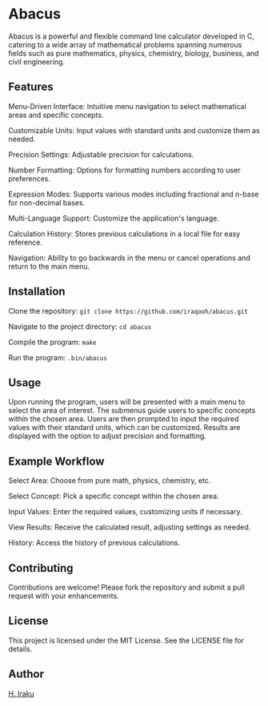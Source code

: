 # Abacus

Abacus is a powerful and flexible command line calculator developed in C, catering to a wide array of mathematical problems spanning numerous fields such as pure mathematics, physics, chemistry, biology, business, and civil engineering.

## Features

Menu-Driven Interface: Intuitive menu navigation to select mathematical areas and specific concepts.

Customizable Units: Input values with standard units and customize them as needed.

Precision Settings: Adjustable precision for calculations.

Number Formatting: Options for formatting numbers according to user preferences.

Expression Modes: Supports various modes including fractional and n-base for non-decimal bases.

Multi-Language Support: Customize the application's language.

Calculation History: Stores previous calculations in a local file for easy reference.

Navigation: Ability to go backwards in the menu or cancel operations and return to the main menu.

## Installation

Clone the repository: ```git clone https://github.com/iraqooh/abacus.git```

Navigate to the project directory: ```cd abacus```

Compile the program: ```make```

Run the program: ```.bin/abacus```

## Usage

Upon running the program, users will be presented with a main menu to select the area of interest. The submenus guide users to specific concepts within the chosen area. Users are then prompted to input the required values with their standard units, which can be customized. Results are displayed with the option to adjust precision and formatting.

## Example Workflow

Select Area: Choose from pure math, physics, chemistry, etc.

Select Concept: Pick a specific concept within the chosen area.

Input Values: Enter the required values, customizing units if necessary.

View Results: Receive the calculated result, adjusting settings as needed.

History: Access the history of previous calculations.

## Contributing

Contributions are welcome! Please fork the repository and submit a pull request with your enhancements.

## License

This project is licensed under the MIT License. See the LICENSE file for details.

## Author

[H. Iraku](https://github.com/iraqooh)
